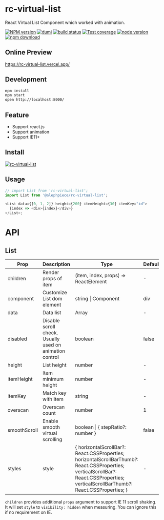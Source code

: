 # rc-virtual-list

React Virtual List Component which worked with animation.

[![NPM version][npm-image]][npm-url] [![dumi](https://img.shields.io/badge/docs%20by-dumi-blue?style=flat-square)](https://github.com/umijs/dumi) [![build status][github-actions-image]][github-actions-url] [![Test coverage][coveralls-image]][coveralls-url] [![node version][node-image]][node-url] [![npm download][download-image]][download-url]

[npm-image]: https://img.shields.io/npm/v/@alephpiece/rc-virtual-list.svg?style=flat-square
[npm-url]: https://www.npmjs.com/package/@alephpiece/rc-virtual-list
[github-actions-image]: https://github.com/alephpiece/virtual-list/workflows/test/badge.svg
[github-actions-url]: https://github.com/alephpiece/virtual-list/actions
[coveralls-image]: https://img.shields.io/codecov/c/github/alephpiece/virtual-list/master.svg?style=flat-square
[coveralls-url]: https://codecov.io/gh/alephpiece/virtual-list
[node-image]: https://img.shields.io/badge/node.js-%3E=_6.0-green.svg?style=flat-square
[node-url]: http://nodejs.org/download/
[download-image]: https://img.shields.io/npm/dm/@alephpiece/rc-virtual-list.svg?style=flat-square
[download-url]: https://www.npmjs.com/package/@alephpiece/rc-virtual-list

## Online Preview

https://rc-virtual-list.vercel.app/

## Development

```bash
npm install
npm start
open http://localhost:8000/
```

## Feature

- Support react.js
- Support animation
- Support IE11+

## Install

[![rc-virtual-list](https://nodei.co/npm/@alephpiece/rc-virtual-list.png)](https://www.npmjs.com/package/@alephpiece/rc-virtual-list)

## Usage

```js
// import List from 'rc-virtual-list';
import List from '@alephpiece/rc-virtual-list';

<List data={[0, 1, 2]} height={200} itemHeight={30} itemKey="id">
  {index => <div>{index}</div>}
</List>;
```

# API

## List

| Prop       | Description                                             | Type                                                                                                                                                                                  | Default |
| ---------- | ------------------------------------------------------- | ------------------------------------------------------------------------------------------------------------------------------------------------------------------------------------- | ------- |
| children   | Render props of item                                    | (item, index, props) => ReactElement                                                                                                                                                  | -       |
| component  | Customize List dom element                              | string \| Component                                                                                                                                                                   | div     |
| data       | Data list                                               | Array                                                                                                                                                                                 | -       |
| disabled   | Disable scroll check. Usually used on animation control | boolean                                                                                                                                                                               | false   |
| height     | List height                                             | number                                                                                                                                                                                | -       |
| itemHeight | Item minimum height                                     | number                                                                                                                                                                                | -       |
| itemKey    | Match key with item                                     | string                                                                                                                                                                                | -       |
| overscan   | Overscan count                                          | number                                                                                                                                                                                | 1       |
| smoothScroll | Enable smooth virtual scrolling                       | boolean \| { stepRatio?: number }                                                                                                                                                     | false   |
| styles     | style                                                   | { horizontalScrollBar?: React.CSSProperties; horizontalScrollBarThumb?: React.CSSProperties; verticalScrollBar?: React.CSSProperties; verticalScrollBarThumb?: React.CSSProperties; } | -       |

`children` provides additional `props` argument to support IE 11 scroll shaking.
It will set `style` to `visibility: hidden` when measuring. You can ignore this if no requirement on IE.

